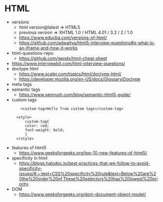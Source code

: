 # HTML

- versions
  - html version@latest => HTML5
  - previous version => XHTML 1.0 / HTML 4.01 / 3.2 / 2 / 1.0
  - https://www.educba.com/versions-of-html/
  - https://github.com/adwaitya/html5-interview-questions#q-what-is-an-iframe-and-how-it-works
- html-questions-repo
  - https://github.com/gendx/html-cheat-sheet
- https://www.interviewbit.com/html-interview-questions/
- doctype html
  - https://www.scaler.com/topics/html/doctype-html/
  - https://developer.mozilla.org/en-US/docs/Glossary/Doctype
- meta tags
- semantic tags
  - https://www.semrush.com/blog/semantic-html5-guide/
- custom tags
  ```
      <custom-tag>Hello from custom tags</custom-tag>
  ```
  ```
    <style>
        custom-tag{
        color: red;
        font-weight: bold;
        }
    </style>
  ```
- features of html5
  - https://www.geeksforgeeks.org/top-10-new-features-of-html5/
- specificity in html
  - https://blogs.halodoc.io/best-practices-that-we-follow-to-avoid-specificity-issues/#:~:text=CSS%20specificity%20rule&text=Below%20are%20the%20order%20of,These%20selectors%20has%20lowest%20priority.
- DOM
  - https://www.geeksforgeeks.org/dom-document-object-model/
